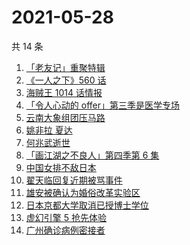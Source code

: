 # 2021-05-28

共 14 条

<!-- BEGIN -->
<!-- 最后更新时间 Fri May 28 2021 16:36:53 GMT+0800 (China Standard Time) -->

1. [「老友记」重聚特辑](https://www.zhihu.com/search?q=老友记重聚)
2. [《一人之下》560 话](https://www.zhihu.com/search?q=一人之下)
3. [海贼王 1014 话情报](https://www.zhihu.com/search?q=海贼王)
4. [「令人心动的 offer」第三季是医学专场](https://www.zhihu.com/search?q=令人心动的offer第三季)
5. [云南大象组团压马路](https://www.zhihu.com/search?q=云南大象)
6. [姚非拉 夏达](https://www.zhihu.com/search?q=姚非拉)
7. [何兆武逝世](https://www.zhihu.com/search?q=何兆武)
8. [「画江湖之不良人」第四季第 6 集](https://www.zhihu.com/search?q=画江湖之不良人第四季)
9. [中国女排不敌日本](https://www.zhihu.com/search?q=中国女排)
10. [翟天临回复近期被骂事件](https://www.zhihu.com/search?q=翟天临回复)
11. [雄安被确认为婚俗改革实验区](https://www.zhihu.com/search?q=雄安)
12. [日本京都大学取消已授博士学位](https://www.zhihu.com/search?q=日本京都大学)
13. [虚幻引擎 5 抢先体验](https://www.zhihu.com/search?q=虚幻引擎5)
14. [广州确诊病例密接者](https://www.zhihu.com/search?q=广州疫情)

<!-- END -->
